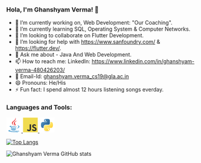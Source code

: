 ### Hola, I'm Ghanshyam Verma! 👋

- 🔭 I’m currently working on, Web Development: "Our Coaching".
- 🌱 I’m currently learning SQL, Operating System & Computer Networks.
- 👯 I’m looking to collaborate on Flutter Development.
- 🤔 I’m looking for help with https://www.sanfoundry.com/ & https://flutter.dev/.
- 💬 Ask me about - Java And Web Development.
- 📫 How to reach me: LinkedIn: https://www.linkedin.com/in/ghanshyam-verma-480426203/
- :email:             Email-Id: ghanshyam.verma_cs19@gla.ac.in
- 😄 Pronouns: He/His
- ⚡ Fun fact: I spend almost 12 hours listening songs everday.

<!-- -![gitImages](https://user-images.githubusercontent.com/67820202/112162579-3156bc80-8c12-11eb-97b6-2195cb0ca94d.jpg) -->
<h3 align="left">Languages and Tools:</h3>
<!-- <p align="left"> <a href="https://www.cprogramming.com/" target="_blank"> <img src="https://raw.githubusercontent.com/devicons/devicon/master/icons/c/c-original.svg" alt="c" width="40" height="40"/> </a> <a href="https://dart.dev" target="_blank"> <img src="https://www.vectorlogo.zone/logos/dartlang/dartlang-icon.svg" alt="dart" width="40" height="40"/> </a> <a href="https://flutter.dev" target="_blank"> <img src="https://www.vectorlogo.zone/logos/flutterio/flutterio-icon.svg" alt="flutter" width="40" height="40"/> --></a> <a href="https://www.java.com" target="_blank"> <img src="https://raw.githubusercontent.com/devicons/devicon/master/icons/java/java-original.svg" alt="java" width="40" height="40"/> </a> <a href="https://developer.mozilla.org/en-US/docs/Web/JavaScript" target="_blank"> <img src="https://raw.githubusercontent.com/devicons/devicon/master/icons/javascript/javascript-original.svg" alt="javascript" width="40" height="40"/> </a> <!--<a href="https://www.linux.org/" target="_blank"> <img src="https://raw.githubusercontent.com/devicons/devicon/master/icons/linux/linux-original.svg" alt="linux" width="40" height="40"/> </a> <a href="https://www.mysql.com/" target="_blank"> <img src="https://raw.githubusercontent.com/devicons/devicon/master/icons/mysql/mysql-original-wordmark.svg" alt="mysql" width="40" height="40"/> </a>--> <a href="https://www.python.org" target="_blank"> <img src="https://raw.githubusercontent.com/devicons/devicon/master/icons/python/python-original.svg" alt="python" width="40" height="40"/> </a> </p> 

[![Top Langs](https://github-readme-stats.vercel.app/api/top-langs/?username=ghanshyamverma4654&layout=compact)](https://github.com/ghanhshyamverma4654/github-readme-stats)

![Ghanshyam Verma GitHub stats](https://github-readme-stats.vercel.app/api?username=ghanshyamverma4654&show_icons=true&theme=radical)


